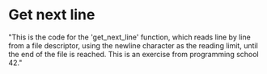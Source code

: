 # Get next line

"This is the code for the 'get_next_line' function, which reads line by line from a file descriptor, using the newline character as the reading limit, until the end of the file is reached. This is an exercise from programming school 42."
